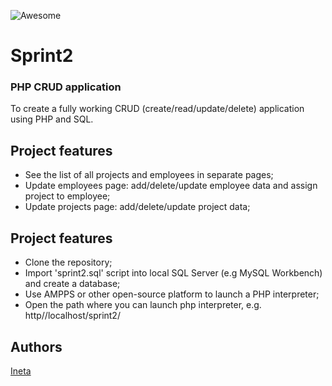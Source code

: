 ![Awesome](https://cdn.rawgit.com/sindresorhus/awesome/d7305f38d29fed78fa85652e3a63e154dd8e8829/media/badge.svg)

# Sprint2
### PHP CRUD application

To create a fully working CRUD (create/read/update/delete) application using PHP and SQL.

## Project features
- See the list of all projects and employees in separate pages;
- Update employees page: add/delete/update employee data and assign project to employee;
- Update projects page: add/delete/update project data;

## Project features
- Clone the repository;
- Import 'sprint2.sql' script into local SQL Server (e.g MySQL Workbench) and create a database; 
- Use AMPPS or other open-source platform to launch a PHP interpreter;
- Open the path where you can launch php interpreter, e.g. http//localhost/sprint2/


## Authors
[Ineta](https://github.com/InetaVei)